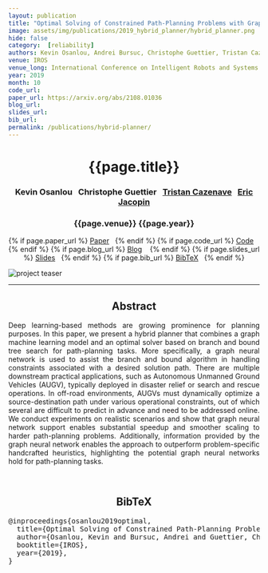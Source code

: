 ```yaml
---
layout: publication
title: "Optimal Solving of Constrained Path-Planning Problems with Graph Convolutional Networks and Optimized Tree Search" 
image: assets/img/publications/2019_hybrid_planner/hybrid_planner.png
hide: false
category:  [reliability]
authors: Kevin Osanlou, Andrei Bursuc, Christophe Guettier, Tristan Cazenave and Eric Jacopin
venue: IROS
venue_long: International Conference on Intelligent Robots and Systems (IROS)
year: 2019
month: 10
code_url:
paper_url: https://arxiv.org/abs/2108.01036
blog_url: 
slides_url: 
bib_url: 
permalink: /publications/hybrid-planner/
---
```


<h1 align="center"> {{page.title}} </h1>
<!-- Simple call of authors -->
<!-- <h3 align="center"> {{page.authors}} </h3> -->
<!-- Alternatively you can add links to author pages -->
<h3 align="center"> Kevin Osanlou&nbsp;&nbsp; Christophe Guettier&nbsp;&nbsp;  <a href="https://www.lamsade.dauphine.fr/~cazenave/">Tristan Cazenave</a>&nbsp;&nbsp; <a href="http://www.st-cyr.terre.defense.gouv.fr/index.php/crec/Centre-de-recherche-des-ecoles-de-Saint-Cyr-Coetquidan/Menu-Principal/Les-poles/Sciences-et-technologies-de-defense/Les-chercheurs-du-pole-Sciences-et-technologies-de-defense/Eric-JACOPIN">Eric Jacopin</a></h3>



<h3 align="center"> {{page.venue}} {{page.year}} </h3>

<div align="center">
  <p>
    {% if page.paper_url %}
    <a href="{{ page.paper_url }}"><i class="far fa-file-pdf"></i> Paper</a>&nbsp;&nbsp;
    {% endif %}
    {% if page.code_url %}
    <a href="{{ page.code_url }}"><i class="fab fa-github"></i> Code</a> &nbsp;&nbsp;
    {% endif %}
    {% if page.blog_url %}
    <a href="{{ page.blog_url }}"><i class="fab fa-blogger"></i> Blog</a> &nbsp;&nbsp;
    {% endif %}
    {% if page.slides_url %}
    <a href="{{ page.slides_url }}"><i class="far fa-file-pdf"></i> Slides</a>&nbsp;&nbsp;
    {% endif %}
    {% if page.bib_url %}
    <a href="{{ page.bib_url}}"><i class="far fa-file-alt"></i> BibTeX</a>&nbsp;&nbsp;
    {% endif %}
  </p>
</div>


<div class="publication-teaser">
    <img src="../../{{ page.image }}" alt="project teaser"/>
</div>

<hr>

<h2  align="center"> Abstract</h2>

<p align="justify">Deep learning-based methods are growing prominence for planning purposes. In this paper, we present a hybrid planner that combines a graph machine learning model and an optimal solver based on branch and bound tree search for path-planning tasks. More specifically, a graph neural network is used to assist the branch and bound algorithm in handling constraints associated with a desired solution path. There are multiple downstream practical applications, such as Autonomous Unmanned Ground Vehicles (AUGV), typically deployed in disaster relief or search and rescue operations. In off-road environments, AUGVs must dynamically optimize a source-destination path under various operational constraints, out of which several are difficult to predict in advance and need to be addressed online. We conduct experiments on realistic scenarios and show that graph neural network support enables substantial speedup and smoother scaling to harder path-planning problems. Additionally, information provided by the graph neural network enables the approach to outperform problem-specific handcrafted heuristics, highlighting the potential graph neural networks hold for path-planning tasks.</p>

<br>

<h2  align="center">BibTeX</h2>
<left>
  <pre class="bibtex-box">
@inproceedings{osanlou2019optimal,
  title={Optimal Solving of Constrained Path-Planning Problems with Graph Convolutional Networks and Optimized Tree Search},
  author={Osanlou, Kevin and Bursuc, Andrei and Guettier, Christophe and Cazenave, Tristan and Jacopin, Eric},
  booktitle={IROS},
  year={2019},
}</pre>
</left>

<br>
